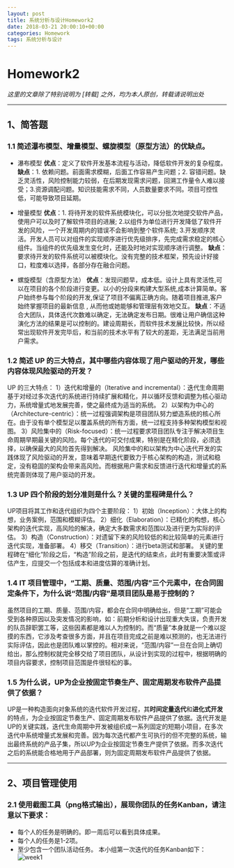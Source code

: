 ```yaml
---
layout: post
title: 系统分析与设计Homework2
date: 2018-03-21 20:00:10+00:00
categories: Homework
tags: 系统分析与设计
---
```


# Homework2

*这里的文章除了特别说明为 [转载] 之外，均为本人原创，转载请说明出处*

----------

## 1、简答题

### 1.1 简述瀑布模型、增量模型、螺旋模型（原型方法）的优缺点。
 - 瀑布模型
 **优点**：定义了软件开发基本流程与活动，降低软件开发的复杂程度。
 **缺点**：1. 依赖问题。前面需求模糊，后面工作容易产生问题；2. 容错问题。缺乏灵活性，风险控制能力较弱，在后期发现需求问题，回溯工作量令人难以接受；3.资源调配问题。知识技能需求不同，人员数量要求不同。项目可控性低，可能导致项目延期。

 - 增量模型
 **优点**：1. 将待开发的软件系统模块化，可以分批次地提交软件产品，使用户可以及时了解软件项目的进展;   2.以组件为单位进行开发降低了软件开发的风险，一个开发周期内的错误不会影响到整个软件系统; 3.开发顺序灵活。开发人员可以对组件的实现顺序进行优先级排序，先完成需求稳定的核心组件。当组件的优先级发生变化时，还能及时地对实现顺序进行调整。
**缺点**：要求待开发的软件系统可以被模块化。没有完整的技术框架，预先设计好接口，粒度难以选择，各部分存在融合问题。

 - 螺旋模型（含原型方法）
  **优点**：发现问题早，成本低。设计上具有灵活性,可以在项目的各个阶段进行变更。以小的分段来构建大型系统,成本计算简单。客户始终参与每个阶段的开发,保证了项目不偏离正确方向。随着项目推进,客户始终掌握项目的最新信息 , 从而他或她能够和管理层有效地交互。
 **缺点**：不适合大团队，具体迭代次数难以确定，无法确定发布日期。很难让用户确信这种演化方法的结果是可以控制的。建设周期长，而软件技术发展比较快，所以经常出现软件开发完毕后，和当前的技术水平有了较大的差距，无法满足当前用户需求。

### 1.2 简述 UP 的三大特点，其中哪些内容体现了用户驱动的开发，哪些内容体现风险驱动的开发？
UP 的三大特点：
1）迭代和增量的（Iterative and incremental）：迭代生命周期基于对经过多次迭代的系统进行持续扩展和精化，并以循环反馈和调整为核心驱动力，系统增量式地发展完善，使之最终成为适当的系统。
2）以架构为中心的（Architecture-centric）：统一过程强调架构是项目团队努力塑造系统的核心所在。由于没有单个模型足以覆盖系统的所有方面，统一过程支持多种架构模型和视图。
3）风险集中的（Risk-focused）：统一过程要求项目团队专注于解决项目生命周期早期最关键的风险。每个迭代的可交付成果，特别是在精化阶段，必须选择，以确保最大的风险首先得到解决。
风险集中的和以架构为中心迭代开发的实践体现了风险驱动的开发，意味着早期迭代要致力于核心架构的构造，测试和稳定，没有稳固的架构会带来高风险。而根据用户需求和反馈进行迭代和增量式的系统完善则体现了用户驱动的开发。

### 1.3 UP 四个阶段的划分准则是什么？关键的里程碑是什么？
UP项目将其工作和迭代组织为四个主要阶段：
1）初始（Inception）：大体上的构想，业务案例，范围和模糊评估。
2）细化（Elaboration）：已精化的构想，核心架构的迭代实现，高风险的解决，确定大多数需求和范围以及进行更为实际的评估。
3）构造（Construction）：对遗留下来的风险较低的和比较简单的元素进行迭代实现，准备部署。
4）移交（Transition）：进行beta测试和部署。
关键的里程碑在“细化”阶段之后，“构造”阶段之前，是迭代的结束点，此时有重要决策或评估产生，应提交一个包括成本和进度估算的准确计划。

### 1.4 IT 项目管理中，“工期、质量、范围/内容”三个元素中，在合同固定条件下，为什么说“范围/内容”是项目团队是易于控制的？
虽然项目的工期、质量、范围/内容，都会在合同中明确给出，但是“工期”可能会受到各种原因以及突发情况的影响，如：前期分析和设计出现重大失误，负责开发的队员辞职罢工等，这些因素都是难以人为控制的。而“质量”本身就是一个难以捉摸的东西，它涉及考查很多方面，并且在项目完成之前是难以预测的，也无法进行实际评估，因此也是团队难以掌控的。相对来说，“范围/内容”一旦在合同上确切给出，那么控制权就完全移交给了项目团队，从设计到实现的过程中，根据明确的项目内容要求，控制项目范围是件很轻松的事。

### 1.5 为什么说，UP为企业按固定节奏生产、固定周期发布软件产品提供了依据？
UP是一种构造面向对象系统的迭代软件开发过程，其**时间定量迭代**和**进化式开发**的特点，为企业按固定节奏生产、固定周期发布软件产品提供了依据。迭代开发是UP的关键实践，迭代生命周期中开发被组织成一系列固定的短期小项目，在多次迭代中系统增量式发展和完善。因为每次迭代都产生可执行的但不完整的系统，输出最终系统的产品子集，所以UP为企业按固定节奏生产提供了依据。而多次迭代之后的系统能合格地用于产品部署，则为固定周期发布软件产品提供了依据。

----------

## 2、项目管理使用
 
### 2.1 使用截图工具（png格式输出），展现你团队的任务Kanban，请注意以下要求：
 - 每个人的任务是明确的。即一周后可以看到具体成果。
 - 每个人的任务是1-2项。
 - 至少包含一个团队活动任务。
 本小组第一次迭代的任务Kanban如下：
![week1](https://github.com/Dxiaocai666/test/raw/master/week1.png)

